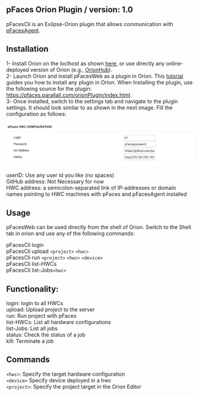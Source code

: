 ## pFaces Orion Plugin / version: 1.0
pFacesCli is an Exlipse-Orion plugin that allows communication with [pFacesAgent](https://github.com/parallall/pFacesAgent).<br/>

## Installation
1- Install Orion on the loclhost as shown [here](https://wiki.eclipse.org/Orion/How_Tos/Install_Orion_on_Localhost), or use directly any online-deployed version of Orion (e.g., [OrionHub](https://orionhub.org/)).<br/>
2- Launch Orion and install pFacesWeb as a plugin in Orion. This [tutorial](https://wiki.eclipse.org/Orion/Documentation/Developer_Guide/Simple_plugin_example) guides you how to install any plugin in Orion. When Installing the plugin, use the following source for the plugin: <https://pfaces.parallall.com/orionPlugin/index.html>.<br/>
3- Once installed, switch to the settings tab and navigate to the plugin settings. It should look similar to as shown in the next image. Fill the configuration as follows:

![pFacesWeb](https://github.com/parallall/pFacesWeb/blob/master/HWCs.png?raw=true)<br/>

userID: Use any user id you like (no spaces)<br/>
GitHub address: Not Necessary for now<br/>
HWC address: a semicolon-separated link of IP-addresses or domain names pointing to HWC machines with pFaces and pFacesAgent installed <br/>

## Usage
pFacesWeb can be used directly from the shell of Orion. Switch to the Shell tab in orion and use any of the following commands:

pFacesCli login<br/>
pFacesCli upload `<project>` `<hwc>`<br/>
pFacesCli run `<project>` `<hwc>` `<device>`<br/>
pFacesCli list-HWCs<br/>
pFacesCli list-Jobs`<hwc>`<br/>

## Functionality:<br/>
login: login to all HWCs<br/>
upload: Upload project to the server<br/>
run: Run project with pFaces<br/>
list-HWCs: List all hardware configurations<br/>
list-Jobs: List all jobs<br/>
status: Check the status of a job<br/>
kill: Terminate a job<br/>

## Commands
`<hwc>`: Specify the target hardware configuration<br/>
`<device>` Specify device deployed in a hwc <br/>
`<project>`: Specify the project target in the Orion Editor <br/>

